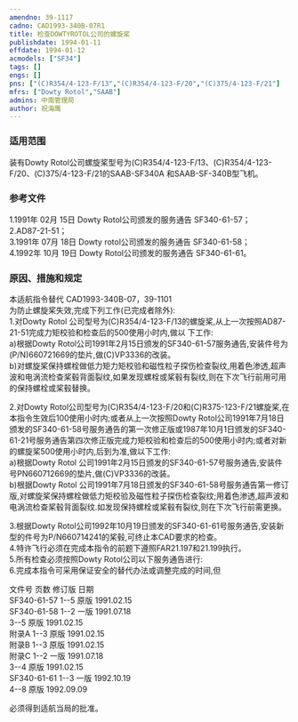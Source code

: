 ```yaml
---
amendno: 39-1117  
cadno: CAD1993-340B-07R1  
title: 检查DOWTYROTOL公司的螺旋桨  
publishdate: 1994-01-11  
effdate: 1994-01-12  
acmodels: ["SF34"]  
tags: []  
engs: []  
pns: ["(C)R354/4-123-F/13","(C)R354/4-123-F/20","(C)375/4-123-F/21"]  
mfrs: ["Dowty Rotol","SAAB"]  
admins: 中南管理局  
author: 祝海鹰  
---
```

  
### 适用范围  
装有Dowty  Rotol公司螺旋桨型号为(C)R354/4-123-F/13、(C)R354/4-123-F/20、(C)375/4-123-F/21的SAAB-SF340A 和SAAB-SF-340B型飞机。  
  
<!--more-->  
### 参考文件  
  1.1991年 02月 15日 Dowty Rotol公司颁发的服务通告 SF340-61-57；  
 2.AD87-21-51；  
 3.1991年 07月 18日 Dowty rotol公司颁发的服务通告 SF340-61-58；  
 4.1992年 10月 19日 Dowty Rotol公司颁发的服务通告 SF340-61-61。  
  
### 原因、措施和规定  

  本适航指令替代 CAD1993-340B-07，39-1101  
  为防止螺旋桨失效,完成下列工作(已完成者除外):  
  1.对Dowty  Rotol 公司型号为(C)R354/4-123-F/13的螺旋桨,从上一次按照AD87-21-51完成力矩校验和检查后的500使用小时内,做以
下工作:  
  a)根据Dowty  Rotol公司1991年2月15日颁发的SF340-61-57服务通告,安装件号为(P/N)660721669的垫片,做(C)VP3336的改装。  
  b)对螺旋桨保持螺栓做低力矩力矩校验和磁性粒子探伤检查裂纹,用着色渗透,超声波和电涡流检查桨毂背面裂纹,如果发现螺栓或桨毂有裂纹,则在下次飞行前用可用的保持螺栓或桨毂替换。  
  
  2.对Dowty  Rotol公司型号为(C)R354/4-123-F/20和(C)R375-123-F/21螺旋桨,在本指令生效后100使用小时内;或者从上一次按照Dowty Rotol公司1991年7月18日颁发的SF340-61-58号服务通告的第一次修正版或1987年10月1日颁发的SF340-61-21号服务通告第四次修正版完成力矩校验和检查后的500使用小时内;或者对新的螺旋桨500使用小时内,后到为准,做以下工作:  
  a)根据Dowty  Rotol 公司1991年2月15日颁发的SF340-61-57号服务通告,安装件号PN660712669的垫片,做(C)VP3336的改装。  
  b)根据Dowty  Rotol 公司1991年7月18日颁发的SF340-61-58号服务通告第一修订版,对螺旋桨保持螺栓做低力矩校验及磁性粒子探伤检查裂纹;用着色渗透,超声波和电涡流检查桨毂背面裂纹.如发现保持螺栓或桨毂有裂纹,则在下次飞行前需更换。  
  
  3.根据Dowty  Rotol公司1992年10月19日颁发的SF340-61-61号服务通告,安装新型的件号为P/N660714241的桨毂,可终止本CAD要求的检查。  
  4.特许飞行必须在完成本指令的前题下遵照FAR21.197和21.199执行。  
  5.所有检查必须按照Dowty  Rotol公司以下服务通告进行:  
  6.完成本指令可采用保证安全的替代办法或调整完成的时间,但  
  
  文件号  页数  修订版 日期  
SF340-61-57  1--5  原版  1991.02.15  
SF340-61-58  1--2  一版  1991.07.18  
3--5  原版  1991.02.15  
附录A  1--3  原版  1991.02.15  
附录B  1--3  原版  1991.02.15  
附录C  1--2  一版  1991.07.18  
3--4  原版  1991.02.15  
SF340-61-61  1--3  一版  1992.10.19  
4--8  原版  1992.09.09  

必须得到适航当局的批准。  
